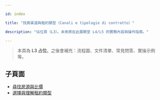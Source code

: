 ---
id: index
title: "找房渠道與租約類型（Canali e tipologie di contratto）"
description: "佔位頁（L3）。未來將在此展開至 L4/L5 的實務內容與操作指南。"
---


> 本頁為 **L3 占位**。之後會補充：流程圖、文件清單、常見問答、實操示例等。

## 子頁面

- [尋找房源與比價](./search-rentals/)
- [選擇與理解租約類型](./choose-lease-type/)
